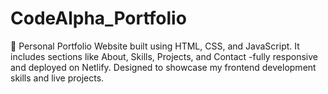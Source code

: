 # CodeAlpha_Portfolio
💼 Personal Portfolio Website built using HTML, CSS, and JavaScript. It includes sections like About, Skills, Projects, and Contact -fully responsive and deployed on Netlify. Designed to showcase my frontend development skills and live projects.
